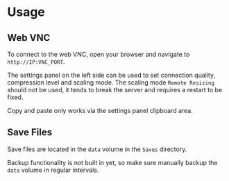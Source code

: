 # Usage
## Web VNC
To connect to the web VNC, open your browser and navigate to `http://IP:VNC_PORT`.

The settings panel on the left side can be used to set connection quality, compression level and scaling mode. The scaling mode `Remote Resizing` should not be used, it tends to break the server and requires a restart to be fixed.

Copy and paste only works via the settings panel clipboard area.

## Save Files
Save files are located in the `data` volume in the `Saves` directory.

Backup functionality is not built in yet, so make sure manually backup the `data` volume in regular intervals.
